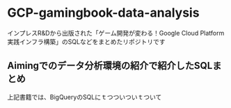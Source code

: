 # GCP-gamingbook-data-analysis
インプレスR&amp;Dから出版された「ゲーム開発が変わる！Google Cloud Platform 実践インフラ構築」のSQLなどをまとめたリポジトリです

## Aimingでのデータ分析環境の紹介で紹介したSQLまとめ

上記書籍では、BigQueryのSQLにｔつついついｔついて
